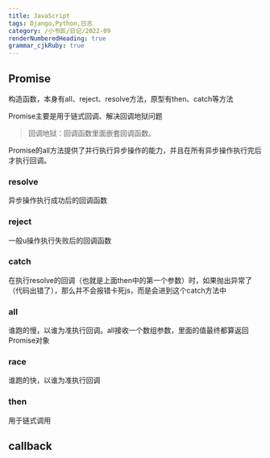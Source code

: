 ```yaml
---
title: JavaScript
tags: Django,Python,日志
category: /小书匠/日记/2022-09
renderNumberedHeading: true
grammar_cjkRuby: true
---
```

## Promise
构造函数，本身有all、reject、resolve方法，原型有then、catch等方法

Promise主要是用于链式回调、解决回调地狱问题

> 回调地狱：回调函数里面嵌套回调函数。

Promise的all方法提供了并行执行异步操作的能力，并且在所有异步操作执行完后才执行回调。

### resolve
异步操作执行成功后的回调函数

### reject
一般u操作执行失败后的回调函数

### catch
在执行resolve的回调（也就是上面then中的第一个参数）时，如果抛出异常了（代码出错了），那么并不会报错卡死js，而是会进到这个catch方法中

### all
谁跑的慢，以谁为准执行回调。all接收一个数组参数，里面的值最终都算返回Promise对象

### race
谁跑的快，以谁为准执行回调

### then
用于链式调用

## callback
